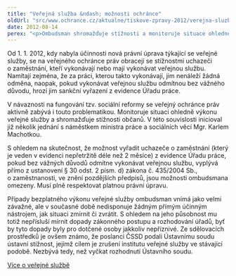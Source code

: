 ```yaml
---
title: "Veřejná služba &ndash; možnosti ochránce"
oldUrl: "src/www.ochrance.cz/aktualne/tiskove-zpravy-2012/verejna-sluzba-moznosti-ochrance"
date: 2012-08-14
perex: "<p>Ombudsman shromažďuje stížnosti a monitoruje situace ohledně bezplatné veřejné služby. Musí však respektovat, že jde o platnou právní úpravu, a nemá žádný přímý nástroj, jak situaci zmírnit či zvrátit.</p>"
---
```


<!-- imported from the old website -->

<p>Od 1. 1. 2012, kdy nabyla účinnosti nová právní úprava týkající se veřejné služby, se na veřejného ochránce práv obracejí se stížnostmi uchazeči o zaměstnání, kteří vykonávají nebo mají vykonávat veřejnou službu. Namítají zejména, že za práci, kterou takto vykonávají, jim nenáleží žádná odměna, naopak, pokud vykonávat veřejnou službu odmítnou bez vážného důvodu, hrozí jim sankční vyřazení z evidence Úřadu práce.</p><p>V návaznosti na fungování tzv. sociální reformy se veřejný ochránce práv aktivně zabývá i touto problematikou. Monitoruje situaci ohledně výkonu veřejné služby a shromažďuje stížnosti občanů. V této souvislosti inicioval již několik jednání s náměstkem ministra práce a sociálních věcí Mgr. Karlem Machotkou.</p><p>S ohledem na skutečnost, že možnost vyřadit uchazeče o zaměstnání (který je veden v evidenci nepřetržitě déle než 2 měsíce) z evidence Úřadu práce, pokud bez vážných důvodů odmítne vykonávat veřejnou službu, vyplývá přímo z ustanovení § 30 odst. 2 písm. d) zákona č. 435/2004 Sb., o zaměstnanosti, ve znění pozdějších předpisů, jsou možnosti ombudsmana omezeny. Musí plně respektovat platnou právní úpravu.</p><p>Případy bezplatného výkonu veřejné služby ombudsman vnímá jako velmi závažné, ale v současné době nedisponuje žádným přímým účinným nástrojem, jak situaci zmírnit či zvrátit. S ohledem na jeho působnost mu totiž nepřísluší mírnit dopady zákonného postupu a rozhodování úřadů, byť by tyto dopady byly pro dotčené osoby jakkoliv nepříznivé. Ze sdělovacích prostředků je ovšem známo, že poslanci ČSSD podali Ústavnímu soudu ústavní stížnost, jejímž cílem je zrušení institutu veřejné služby ve stávající podobě. Nezbývá tedy, než vyčkat rozhodnutí Ústavního soudu.</p><p><a href="http://www.ochrance.cz/stiznosti-na-urady/aktuality-z-verejne-spravy/verejna-sluzba/" target="_blank">Více o veřejné službě</a></p>
